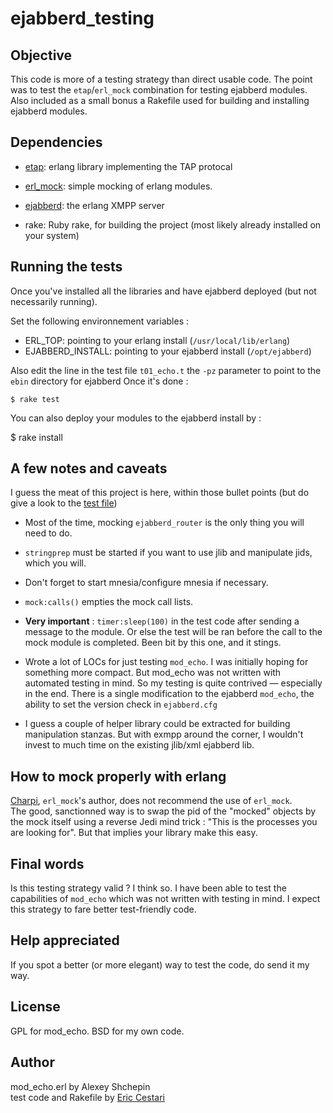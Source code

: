 ejabberd_testing
================

Objective
----------

This code is more of a testing strategy than direct usable code. The point was to test the `etap`/`erl_mock` combination for testing ejabberd modules.
Also included as a small bonus a Rakefile used for building and installing ejabberd modules.


Dependencies
------------

 * [etap](http://github.com/ngerakines/etap): erlang library implementing the TAP protocal

 * [erl_mock](http://github.com/charpi/erl_mock): simple mocking of erlang modules.
 	
 * [ejabberd](http://github.com/processone/ejabberd/): the erlang XMPP server

 * rake: Ruby rake, for building the project (most likely already installed on your system)


Running the tests
-----------------

Once you've installed all the libraries and have ejabberd deployed (but not necessarily running).

Set the following environnement variables : 

 * ERL_TOP: pointing to your erlang install (`/usr/local/lib/erlang`)
 * EJABBERD_INSTALL: pointing to your ejabberd install (`/opt/ejabberd`)

Also edit the line in the test file `t01_echo.t` the `-pz` parameter to point to the `ebin` directory for ejabberd
Once it's done :

	$ rake test

You can also deploy your modules to the ejabberd install by :

  $ rake install

A few notes and caveats
------------------------
I guess the meat of this project is here, within those bullet points (but do give a look to the [test file](http://github.com/cstar/ejabberd_testing/blob/master/t/t01_echo.t))

* Most of the time, mocking `ejabberd_router` is the only thing you will need to do.

* `stringprep` must be started if you want to use jlib and manipulate jids, which you will.

* Don't forget to start mnesia/configure mnesia if necessary.

* `mock:calls()` empties the mock call lists.

* **Very important** : `timer:sleep(100)` in the test code after sending a message to the module. Or else the test will be ran before the call to the mock module is completed. Been bit by this one, and it stings.

* Wrote a lot of LOCs for just testing `mod_echo`. I was initially hoping for something more compact. But mod_echo was not written with automated testing in mind. So my testing is quite contrived — especially in the end. There is a single modification to the ejabberd `mod_echo`, the ability to set the version check in `ejabberd.cfg`

* I guess a couple of helper library could be extracted for building manipulation stanzas. But with exmpp around the corner, I wouldn't invest to much time on the existing jlib/xml ejabberd lib.


How to mock properly with erlang
--------------------------------

[Charpi](http://github.com/charpi/), `erl_mock`'s author, does not recommend the use of `erl_mock`.  
The good, sanctionned way is to swap the pid of the "mocked" objects by the mock itself using a reverse Jedi mind trick : "This is the processes you are looking for".
But that implies your library make this easy.

Final words
------------
Is this testing strategy valid ?
I think so. I have been able to test the capabilities of `mod_echo` which was not written with testing in mind.
I expect this strategy to fare better test-friendly code.

Help appreciated
----------------

If you spot a better (or more elegant) way to  test the code, do send it my way.

License
-------
GPL for mod_echo. 
BSD for my own code.

Author
------
mod_echo.erl by Alexey Shchepin  
test code and Rakefile by [Eric Cestari](http://www.cestari.info)
